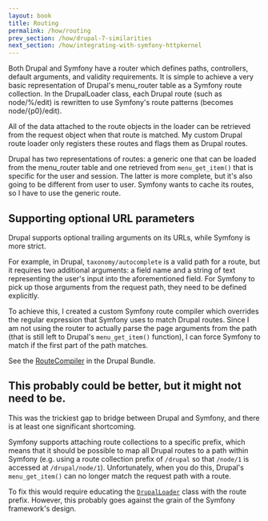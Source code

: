 ```yaml
---
layout: book
title: Routing
permalink: /how/routing
prev_section: /how/drupal-7-similarities
next_section: /how/integrating-with-symfony-httpkernel
---
```


Both Drupal and Symfony have a router which defines paths, controllers, default arguments, and validity requirements. It is simple to achieve a very basic representation of Drupal's menu\_router table as a Symfony route collection. In the DrupalLoader class, each Drupal route (such as node/%/edit) is rewritten to use Symfony's route patterns (becomes node/{p0}/edit).

All of the data attached to the route objects in the loader can be retrieved from the request object when that route is matched. My custom Drupal route loader only registers these routes and flags them as Drupal routes.

Drupal has two representations of routes: a generic one that can be loaded from the menu\_router table and one retrieved from `menu_get_item()` that is specific for the user and session. The latter is more complete, but it's also going to be different from user to user. Symfony wants to cache its routes, so I have to use the generic route.

## Supporting optional URL parameters

Drupal supports optional trailing arguments on its URLs, while Symfony is more strict.

For example, in Drupal, `taxonomy/autocomplete` is a valid path for a route, but it requires two additional arguments: a field name and a string of text representing the user's input into the aforementioned field. For Symfony to pick up those arguments from the request path, they need to be defined explicitly.

To achieve this, I created a custom Symfony route compiler which overrides the regular expression that Symfony uses to match Drupal routes. Since I am not using the router to actually parse the page arguments from the path (that is still left to Drupal's `menu_get_item()` function), I can force Symfony to match if the first part of the path matches.

See the [RouteCompiler](https://github.com/bangpound/drupal-bundle/blob/master/Routing/RouteCompiler.php#L147) in the Drupal Bundle.

## This probably could be better, but it might not need to be.

This was the trickiest gap to bridge between Drupal and Symfony, and there is at least one significant shortcoming.

Symfony supports attaching route collections to a specific prefix, which means that it should be possible to map all Drupal routes to a path within Symfony (e.g. using a route collection prefix of `/drupal` so that `/node/1` is accessed at `/drupal/node/1`). Unfortunately, when you do this, Drupal's `menu_get_item()` can no longer match the request path with a route.

To fix this would require educating the [`DrupalLoader`](https://github.com/bangpound/drupal-bundle/blob/master/Routing/DrupalLoader.php) class with the route prefix. However, this probably goes against the grain of the Symfony framework's design.
